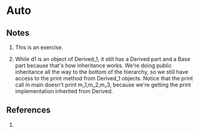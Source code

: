 # Auto

## Notes
1. This is an exercise.

2. While d1 is an object of Derived_1, it still has a Derived part and a Base part because that's how inheritance works. We're doing public inheritance all the way to the bottom of the hierarchy, so we still have access to the print method from Derived_1 objects. Notice that the print call in main doesn't print m_1,m_2,m_3, because we're getting the print implementation inherited from Derived.



## References

1. 



